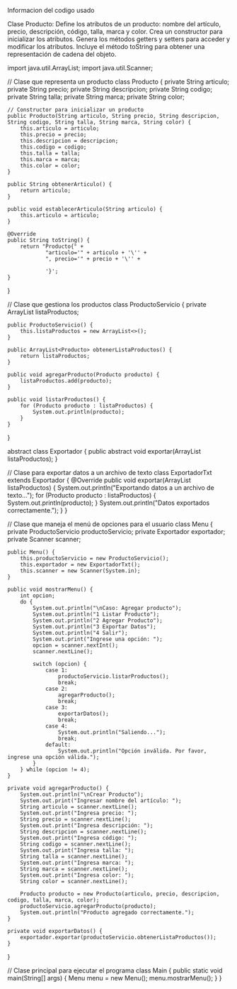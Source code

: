 Informacion del codigo usado

Clase Producto:
Define los atributos de un producto: nombre del artículo, precio, descripción, código, talla, marca y color.
Crea un constructor para inicializar los atributos.
Genera los métodos getters y setters para acceder y modificar los atributos.
Incluye el método toString para obtener una representación de cadena del objeto.


import java.util.ArrayList;
import java.util.Scanner;

// Clase que representa un producto
class Producto {
    private String articulo;
    private String precio;
    private String descripcion;
    private String codigo;
    private String talla;
    private String marca;
    private String color;

    // Constructor para inicializar un producto
    public Producto(String articulo, String precio, String descripcion, String codigo, String talla, String marca, String color) {
        this.articulo = articulo;
        this.precio = precio;
        this.descripcion = descripcion;
        this.codigo = codigo;
        this.talla = talla;
        this.marca = marca;
        this.color = color;
    }

    public String obtenerArticulo() {
        return articulo;
    }

    public void establecerArticulo(String articulo) {
        this.articulo = articulo;
    }

    @Override
    public String toString() {
        return "Producto{" +
                "articulo='" + articulo + '\'' +
                ", precio='" + precio + '\'' +

                '}';
    }
}

// Clase que gestiona los productos
class ProductoServicio {
    private ArrayList<Producto> listaProductos;

    public ProductoServicio() {
        this.listaProductos = new ArrayList<>();
    }

    public ArrayList<Producto> obtenerListaProductos() {
        return listaProductos;
    }

    public void agregarProducto(Producto producto) {
        listaProductos.add(producto);
    }

    public void listarProductos() {
        for (Producto producto : listaProductos) {
            System.out.println(producto);
        }
    }
}

abstract class Exportador {
    public abstract void exportar(ArrayList<Producto> listaProductos);
}

// Clase para exportar datos a un archivo de texto
class ExportadorTxt extends Exportador {
    @Override
    public void exportar(ArrayList<Producto> listaProductos) {
        System.out.println("Exportando datos a un archivo de texto...");
        for (Producto producto : listaProductos) {
            System.out.println(producto);
        }
        System.out.println("Datos exportados correctamente.");
    }
}

// Clase que maneja el menú de opciones para el usuario
class Menu {
    private ProductoServicio productoServicio;
    private Exportador exportador;
    private Scanner scanner;

    public Menu() {
        this.productoServicio = new ProductoServicio();
        this.exportador = new ExportadorTxt();
        this.scanner = new Scanner(System.in);
    }

    public void mostrarMenu() {
        int opcion;
        do {
            System.out.println("\nCaso: Agregar producto");
            System.out.println("1 Listar Producto");
            System.out.println("2 Agregar Producto");
            System.out.println("3 Exportar Datos");
            System.out.println("4 Salir");
            System.out.print("Ingrese una opción: ");
            opcion = scanner.nextInt();
            scanner.nextLine();

            switch (opcion) {
                case 1:
                    productoServicio.listarProductos();
                    break;
                case 2:
                    agregarProducto();
                    break;
                case 3:
                    exportarDatos();
                    break;
                case 4:
                    System.out.println("Saliendo...");
                    break;
                default:
                    System.out.println("Opción inválida. Por favor, ingrese una opción válida.");
            }
        } while (opcion != 4);
    }

    private void agregarProducto() {
        System.out.println("\nCrear Producto");
        System.out.print("Ingresar nombre del artículo: ");
        String articulo = scanner.nextLine();
        System.out.print("Ingresa precio: ");
        String precio = scanner.nextLine();
        System.out.print("Ingresa descripción: ");
        String descripcion = scanner.nextLine();
        System.out.print("Ingresa código: ");
        String codigo = scanner.nextLine();
        System.out.print("Ingresa talla: ");
        String talla = scanner.nextLine();
        System.out.print("Ingresa marca: ");
        String marca = scanner.nextLine();
        System.out.print("Ingresa color: ");
        String color = scanner.nextLine();

        Producto producto = new Producto(articulo, precio, descripcion, codigo, talla, marca, color);
        productoServicio.agregarProducto(producto);
        System.out.println("Producto agregado correctamente.");
    }

    private void exportarDatos() {
        exportador.exportar(productoServicio.obtenerListaProductos());
    }
}

// Clase principal para ejecutar el programa
class Main {
    public static void main(String[] args) {
        Menu menu = new Menu();
        menu.mostrarMenu();
    }
}
